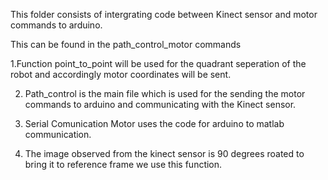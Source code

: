 This folder consists of intergrating code between Kinect sensor and motor commands to arduino. 

This can be found in the path_control_motor commands

1.Function point_to_point will be used for the quadrant seperation of the robot and accordingly motor coordinates will be sent.

2. Path_control is the main file which is used for the sending the motor commands to arduino and communicating with the Kinect sensor.

3. Serial Comunication Motor uses the code for arduino to matlab communication. 

4. The image observed from the kinect sensor is 90 degrees roated to bring it to reference frame we use this function.
